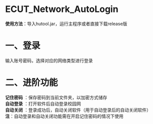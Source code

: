 # ECUT_Network_AutoLogin  
**使用方法**：导入hutool.jar，运行主程序或者直接下载release版  
# 一、登录  
输入账号密码，选择对应的网络类型进行登录  
# 二、进阶功能
**记住密码** ：保存密码到当前文件夹，以加密方式储存  
**自动登录** ：打开软件后自动登录校园网  
**自动关闭** ：登录成功后，自动关闭软件（用于自动登录后的自动关闭软件）  
**注**：自动登录和自动关闭功能需在开启记住密码的情况下使用  
